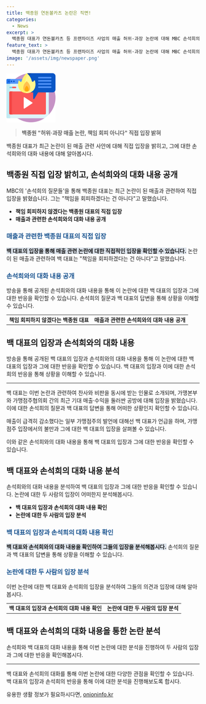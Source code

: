 ```yaml
---
title: 백종원 연돈볼카츠 논란은 직면!
categories:
  - News
excerpt: >
  백종원 대표가 연돈볼카츠 등 프랜차이즈 사업의 매출 허위·과장 논란에 대해 MBC 손석희의 질문들에서 입장을 밝혔다. 논란이 곤혹스러웠던 백 대표는 가맹점주의 주장에 대한 반론을 펼치며 냉정한 태도를 보였고, 손석희와의 고육지책 대화로 관심을 끌었다. 백 대표는 영업 사원의 과장 발언과 가맹점의 운영상의 어려움에 대해 설명하며 가맹사업의 본질을 강조했다. 함정에 빠진 느낌을 든 백 대표는 우호적인 대화와 웃음을 유도하며 사안을 완화시켰다.
feature_text: >
  백종원 대표가 연돈볼카츠 등 프랜차이즈 사업의 매출 허위·과장 논란에 대해 MBC 손석희의 질문들에서 입장을 밝혔다. 논란이 곤혹스러웠던 백 대표는 가맹점주의 주장에 대한 반론을 펼치며 냉정한 태도를 보였고, 손석희와의 고육지책 대화로 관심을 끌었다. 백 대표는 영업 사원의 과장 발언과 가맹점의 운영상의 어려움에 대해 설명하며 가맹사업의 본질을 강조했다. 함정에 빠진 느낌을 든 백 대표는 우호적인 대화와 웃음을 유도하며 사안을 완화시켰다.
image: '/assets/img/newspaper.png'
---
```


<p><img src="/assets/img/news.png" alt="rentncar 속보" /></p>

<blockquote><strong>백종원 "허위·과장 매출 논란, 책임 회피 아니다" 직접 입장 밝혀</strong></blockquote>

<p data-ke-size="size16">백종원 대표가 최근 논란이 된 매출 관련 사안에 대해 직접 입장을 밝히고, 그에 대한 손석희와의 대화 내용에 대해 알아봅시다.</p>

<h2 data-ke-size="size26">백종원 직접 입장 밝히고, 손석희와의 대화 내용 공개</h2>

<p data-ke-size="size16">MBC의 '손석희의 질문들'을 통해 백종원 대표는 최근 논란이 된 매출과 관련하여 직접 입장을 밝혔습니다. 그는 "책임을 회피하겠다는 건 아니다"고 말했습니다.</p>

<ul>
  <li><strong>책임 회피하지 않겠다는 백종원 대표의 직접 입장</strong></li>
  <li><strong>매출과 관련한 손석희와의 대화 내용 공개</strong></li>
</ul>

<h3 data-ke-size="size24"><b><span style="color: #1a5490;">매출과 관련한 백종원 대표의 직접 입장</span></b></h3>

<p data-ke-size="size16"><b><span style="background-color: #21538527;">백 대표의 입장을 통해 매출 관련 논란에 대한 직접적인 입장을 확인할 수 있습니다.</span></b> 논란이 된 매출과 관련하여 백 대표는 "책임을 회피하겠다는 건 아니다"고 말했습니다.</p>

<h3 data-ke-size="size24"><b><span style="color: #1a5490;">손석희와의 대화 내용 공개</span></b></h3>

<p data-ke-size="size16">방송을 통해 공개된 손석희와의 대화 내용을 통해 이 논란에 대한 백 대표의 입장과 그에 대한 반응을 확인할 수 있습니다. 손석희의 질문과 백 대표의 답변을 통해 상황을 이해할 수 있습니다.</p>

<table>
  <tr>
    <td style="text-align: center; height: 17px;"><b>책임 회피하지 않겠다는 백종원 대표</b></td>
    <td style="text-align: center; height: 17px;"><b>매출과 관련한 손석희와의 대화 내용 공개</b></td>
  </tr>
</table>

<h2 data-ke-size="size26">백 대표의 입장과 손석희와의 대화 내용</h2>

<p data-ke-size="size16">방송을 통해 공개된 백 대표의 입장과 손석희와의 대화 내용을 통해 이 논란에 대한 백 대표의 입장과 그에 대한 반응을 확인할 수 있습니다. 백 대표의 입장과 이에 대한 손석희의 반응을 통해 상황을 이해할 수 있습니다.</p>

<hr>

<p data-ke-size="size16">백 대표는 이번 논란과 관련하여 찬사와 비판을 동시에 받는 인물로 소개되며, 가맹본부와 가맹점주협의회 간의 최근 기대 매출·수익을 둘러싼 공방에 대해 입장을 밝혔습니다. 이에 대한 손석희의 질문과 백 대표의 답변을 통해 어떠한 상황인지 확인할 수 있습니다.</p>

<p data-ke-size="size16">매출이 급격히 감소했다는 일부 가맹점주의 발언에 대해선 백 대표가 언급을 하며, 가맹점주 입장에서의 불만과 그에 대한 백 대표의 입장을 살펴볼 수 있습니다.</p>

<p data-ke-size="size16">이와 같은 손석희와의 대화 내용을 통해 백 대표의 입장과 그에 대한 반응을 확인할 수 있습니다.</p>

<h2 data-ke-size="size26">백 대표와 손석희의 대화 내용 분석</h2>

<p data-ke-size="size16">손석희와의 대화 내용을 분석하여 백 대표의 입장과 그에 대한 반응을 확인할 수 있습니다. 논란에 대한 두 사람의 입장이 어떠한지 분석해봅시다.</p>

<ul>
  <li><strong>백 대표의 입장과 손석희의 대화 내용 확인</strong></li>
  <li><strong>논란에 대한 두 사람의 입장 분석</strong></li>
</ul>

<h3 data-ke-size="size24"><b><span style="color: #1a5490;">백 대표의 입장과 손석희의 대화 내용 확인</span></b></h3>

<p data-ke-size="size16"><b><span style="background-color: #21538527;">백 대표와 손석희와의 대화 내용을 확인하여 그들의 입장을 분석해봅시다.</span></b> 손석희의 질문과 백 대표의 답변을 통해 상황을 이해할 수 있습니다.</p>

<h3 data-ke-size="size24"><b><span style="color: #1a5490;">논란에 대한 두 사람의 입장 분석</span></b></h3>

<p data-ke-size="size16">이번 논란에 대한 백 대표와 손석희의 입장을 분석하여 그들의 의견과 입장에 대해 알아봅시다.</p>

<table>
  <tr>
    <td style="text-align: center; height: 17px;"><b>백 대표의 입장과 손석희의 대화 내용 확인</b></td>
    <td style="text-align: center; height: 17px;"><b>논란에 대한 두 사람의 입장 분석</b></td>
  </tr>
</table>

<h2 data-ke-size="size26">백 대표와 손석희의 대화 내용을 통한 논란 분석</h2>

<p data-ke-size="size16">손석희와 백 대표의 대화 내용을 통해 이번 논란에 대한 분석을 진행하여 두 사람의 입장과 그에 대한 반응을 확인해봅시다.</p>

<hr>

<p data-ke-size="size16">백 대표와 손석희의 대화를 통해 이번 논란에 대한 다양한 관점을 확인할 수 있습니다. 백 대표의 입장과 손석희의 반응을 통해 이에 대한 분석을 진행해보도록 합시다.</p>
유용한 생활 정보가 필요하시다면, <a href="https://onioninfo.kr" rel="dofollow">onioninfo.kr</a>


